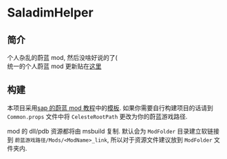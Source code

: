 # SaladimHelper

## 简介
个人杂乱的蔚蓝 mod, 然后没啥好说的了(  
统一的个人蔚蓝 mod 更新贴在[这里](https://celeste.centralteam.cn/d/93-sapqi-miao-modgeng-xin-tie)

## 构建

本项目采用[sap 的蔚蓝 mod 教程](https://celestemod.saplonily.link/begin/BasicEnv/)中的[模板](https://github.com/Saplonily/celeste-mod-template-sdkstyled).
如果你需要自行构建项目的话请到 `Common.props` 文件中将 `CelesteRootPath` 更改为你的蔚蓝游戏路径.  

mod 的 dll/pdb 资源都将由 msbuild 复制. 默认会为 `ModFolder` 目录建立软链接到 `蔚蓝游戏路径/Mods/<ModName>_link`, 所以对于资源文件建议放到 `ModFolder` 文件夹内.
